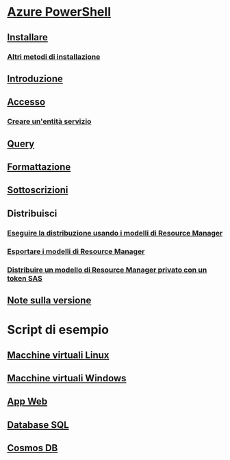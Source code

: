 # [Azure PowerShell](overview.md)
## [Installare](install-azurerm-ps.md)
### [Altri metodi di installazione](other-install.md)
## [Introduzione](get-started-azureps.md)
## [Accesso](authenticate-azureps.md)
### [Creare un'entità servizio](create-azure-service-principal-azureps.md)
## [Query](queries-azureps.md)
## [Formattazione](formatting-output.md)
## [Sottoscrizioni](manage-subscriptions-azureps.md)
## Distribuisci
### [Eseguire la distribuzione usando i modelli di Resource Manager](https://docs.microsoft.com/azure/azure-resource-manager/resource-group-template-deploy)
### [Esportare i modelli di Resource Manager](https://docs.microsoft.com/azure/azure-resource-manager/resource-manager-export-template-powershell)
### [Distribuire un modello di Resource Manager privato con un token SAS](https://docs.microsoft.com/azure/azure-resource-manager/resource-manager-powershell-sas-token)
## [Note sulla versione](release-notes-azureps.md)

# Script di esempio
## [Macchine virtuali Linux](https://docs.microsoft.com/azure/virtual-machines/linux/powershell-samples?toc=%2fpowershell%2fmodule%2ftoc.json)
## [Macchine virtuali Windows](https://docs.microsoft.com/azure/virtual-machines/windows/powershell-samples?toc=%2fpowershell%2fmodule%2ftoc.json)
## [App Web](https://docs.microsoft.com/azure/app-service-web/app-service-powershell-samples?toc=%2fpowershell%2fmodule%2ftoc.json)
## [Database SQL](https://docs.microsoft.com/azure/sql-database/sql-database-powershell-samples?toc=%2fpowershell%2fmodule%2ftoc.json)
## [Cosmos DB](https://docs.microsoft.com/azure/cosmos-db/powershell-samples?toc=%2fpowershell%2fmodules%2ftoc.json)
